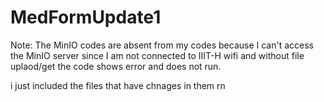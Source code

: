 # MedFormUpdate1

Note: The MinIO codes are absent from my codes because I can't access the MinIO server since I am not connected to IIIT-H wifi and without file uplaod/get the code shows error and does not run.

i just included the files that have chnages in them rn
